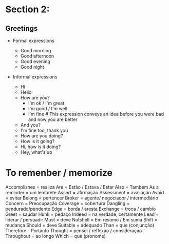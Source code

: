 # Section 2:

## Greetings

- Formal expressions
  - Good morning
  - Good afternoon
  - Good evening
  - Good night

- Informal expressions
  - Hi
  - Hello
  - How are you?
    - I'm ok / I'm great
    - I'm good / I'm well
    - I'm fine # This expression conveys an idea before you were bad and now you are better
  - And you?
  - I'm fine too, thank you
  - How are you doing?
  - How is it going?
  - Hi, how is it doing?
  - Hey, what's up



# To remenber / memorize

Accomplishes = realiza
Are = Estão / Estava / Estar
Also = Também
As a reminder = um lembrete
Assert = afirmação
Assessment = avaliação
Avoid = evitar
Belong = pertencer
Broker = agente/ negociador / intermediário
Concern = Preocupação
Coverage = cobertura
Dangling = pendurado/pendente
Edge = borda / aresta
Exchange = troca / cambio
Greet = saudar
Hunk = pedaço
Indeed = na verdade, certamente
Lead = liderar / persuadir
Must =  deve
Nutshell = Em resumo / Em suma
Shift = mudança
Should = deve
Suitable = adequado
Than = que (conjunção)
Therefore - Portanto
Thought = pensei / reflexao / consideraçao
Throughout = ao longo
Which = que (pronome)